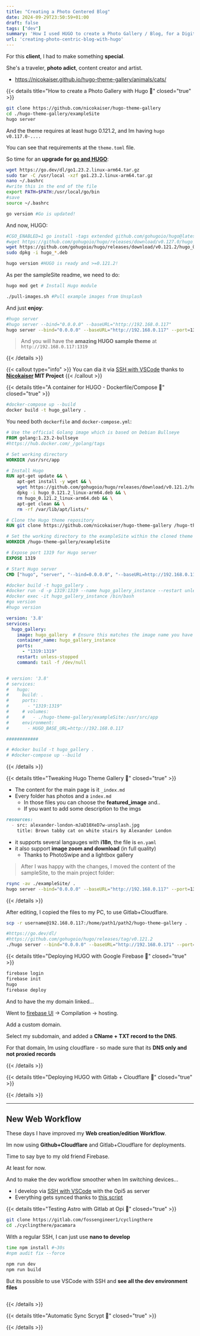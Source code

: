 ```yaml
---
title: "Creating a Photo Centered Blog"
date: 2024-09-29T23:50:59+01:00
draft: false
tags: ["dev"]
summary: 'How I used HUGO to create a Photo Gallery / Blog, for a Digital Creator'
url: 'creating-photo-centric-blog-with-hugo'
---
```


For this **client**, I had to make something **special**.

She's a traveler, **photo adict**, content creator and artist.

* https://nicokaiser.github.io/hugo-theme-gallery/animals/cats/


{{< details title="How to create a Photo Gallery with Hugo 📌" closed="true" >}}

```sh
git clone https://github.com/nicokaiser/hugo-theme-gallery
cd ./hugo-theme-gallery/exampleSite
hugo server
```

And the theme requires at least hugo 0.121.2, and Im having `hugo v0.117.0-....`

You can see that requirements at the `theme.toml` file.

So time for an **upgrade for [go and HUGO](https://fossengineer.com/changing-hugo-theme/)**:

```sh
wget https://go.dev/dl/go1.23.2.linux-arm64.tar.gz
sudo tar -C /usr/local -xzf go1.23.2.linux-arm64.tar.gz
nano ~/.bashrc
#write this in the end of the file
export PATH=$PATH:/usr/local/go/bin
#save
source ~/.bashrc

go version #Go is updated!
```

And now, HUGO:
```sh
#CGO_ENABLED=1 go install -tags extended github.com/gohugoio/hugo@latest #The latest
#wget https://github.com/gohugoio/hugo/releases/download/v0.127.0/hugo_0.127.0_linux-arm64.deb
wget https://github.com/gohugoio/hugo/releases/download/v0.121.2/hugo_0.121.2_linux-arm64.deb
sudo dpkg -i hugo_*.deb

hugo version #HUGO is ready and >=0.121.2!
```

As per the sampleSite readme, we need to do:

```sh
hugo mod get # Install Hugo module

./pull-images.sh #Pull example images from Unsplash
```

And just **enjoy**:

```sh
#hugo server
#hugo server --bind="0.0.0.0" --baseURL="http://192.168.0.117" 
hugo server --bind="0.0.0.0" --baseURL="http://192.168.0.117" --port=1319
```

> And you will have the **amazing HUGO sample theme** at `http://192.168.0.117:1319`

{{< /details >}}


{{< callout type="info" >}}
You can dia it via [SSH with VSCode](https://jalcocert.github.io/JAlcocerT/blog/dev-in-docker/) thanks to **[Nicokaiser](https://github.com/nicokaiser/hugo-theme-gallery/) MIT Project**
{{< /callout >}}




{{< details title="A container for HUGO - Dockerfile/Compose 📌" closed="true" >}}

```sh
#docker-compose up --build
docker build -t hugo_gallery .
```

You need both `dockerfile` and `docker-compose.yml`:

```dockerfile
# Use the official Golang image which is based on Debian Bullseye
FROM golang:1.23.2-bullseye 
#https://hub.docker.com/_/golang/tags

# Set working directory
WORKDIR /usr/src/app

# Install Hugo
RUN apt-get update && \
    apt-get install -y wget && \
    wget https://github.com/gohugoio/hugo/releases/download/v0.121.2/hugo_0.121.2_linux-arm64.deb && \
    dpkg -i hugo_0.121.2_linux-arm64.deb && \
    rm hugo_0.121.2_linux-arm64.deb && \
    apt-get clean && \
    rm -rf /var/lib/apt/lists/*

# Clone the Hugo theme repository
RUN git clone https://github.com/nicokaiser/hugo-theme-gallery /hugo-theme-gallery

# Set the working directory to the exampleSite within the cloned theme
WORKDIR /hugo-theme-gallery/exampleSite

# Expose port 1319 for Hugo server
EXPOSE 1319

# Start Hugo server
CMD ["hugo", "server", "--bind=0.0.0.0", "--baseURL=http://192.168.0.117", "--port=1319"]

#docker build -t hugo_gallery .
#docker run -d -p 1319:1319 --name hugo_gallery_instance --restart unless-stopped hugo_gallery tail -f /dev/null
#docker exec -it hugo_gallery_instance /bin/bash
#go version
#hugo version
```

```yml
version: '3.8'
services:
  hugo_gallery:
    image: hugo_gallery  # Ensure this matches the image name you have built
    container_name: hugo_gallery_instance
    ports:
      - "1319:1319"
    restart: unless-stopped
    command: tail -f /dev/null


# version: '3.8'
# services:
#   hugo:
#     build: .
#     ports:
#       - "1319:1319"
#     # volumes:
#     #   - ./hugo-theme-gallery/exampleSite:/usr/src/app
#     environment:
#       - HUGO_BASE_URL=http://192.168.0.117

############

# #docker build -t hugo_gallery .
# #docker-compose up --build
```

{{< /details >}}



{{< details title="Tweaking Hugo Theme Gallery 📌" closed="true" >}}


* The content for the main page is it `_index.md`
* Every folder has photos and a `index.md`
    * In those files you can choose the **featured_image** and..
    * If you want to add some description to the imgs

```md
resources:
  - src: alexander-london-mJaD10XeD7w-unsplash.jpg
    title: Brown tabby cat on white stairs by Alexander London
```

* it supports several langauges with **i18n**, the file is `en.yaml`
* it also support **image zoom and download** (in full quality)
    * Thanks to PhotoSwipe and a lightbox gallery 

> After I was happy with the changes, I moved the content of the sampleSite, to the main project folder:

```sh
rsync -av ./exampleSite/ .
hugo server --bind="0.0.0.0" --baseURL="http://192.168.0.117" --port=1319
```

{{< /details >}}

After editing, I copied the files to my PC, to use Gitlab+Cloudflare.

```sh
scp -r username@192.168.0.117:/home/path1/path2/hugo-theme-gallery .

#https://go.dev/dl/
#https://github.com/gohugoio/hugo/releases/tag/v0.121.2
./hugo server --bind="0.0.0.0" --baseURL="http://192.168.0.171" --port=1319
```

{{< details title="Deploying HUGO with Google Firebase 📌" closed="true" >}}

```sh
firebase login
firebase init
hugo
firebase deploy
```

And to have the my domain linked...

Went to [firebase UI](https://console.firebase.google.com/) -> Compilation -> hosting.

Add a custom domain.

Select my subdomain, and added a **CName + TXT record to the DNS**.

For that domain, Im using cloudflare - so made sure that its **DNS only and not proxied records**

{{< /details >}}


{{< details title="Deploying HUGO with Gitlab + Cloudflare 📌" closed="true" >}}



{{< /details >}}

---

## New Web Workflow

These days I have improved my **Web creation/edition Workflow**.

Im now using **Github+Cloudflare** and Gitlab+Cloudflare for deployments.

Time to say bye to my old friend Firebase.

At least for now.

And to make the dev workflow smoother when Im switching devices...

* I develop via [SSH with VSCode](https://jalcocert.github.io/JAlcocerT/blog/dev-in-docker/) with the Opi5 as server
* Everything gets synced thanks to [this script](https://github.com/JAlcocerT/JAlcocerT/tree/main/Z_Clone_Repos)


{{< details title="Testing Astro with Gitlab at Opi 📌" closed="true" >}}

```sh
git clone https://gitlab.com/fossengineer1/cyclingthere
cd ./cyclingthere/pacamara
```

With a regular SSH, I can just use **nano to develop**
```sh
time npm install #~30s
#npm audit fix --force

npm run dev
npm run build
```

But its possible to use VSCode with SSH and **see all the dev environment files**

```sh

```

{{< /details >}}



{{< details title="Automatic Sync Scrypt 📌" closed="true" >}}




{{< /details >}}